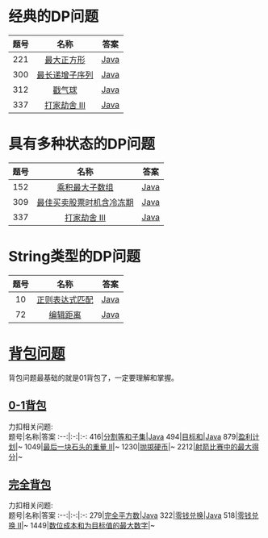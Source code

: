 # 经典的DP问题
题号|名称|答案
:--:|:-:|:-:
221|[最大正方形](https://leetcode-cn.com/problems/maximal-square/)|[Java](../Java/221.java)
300|[最长递增子序列](https://leetcode-cn.com/problems/longest-increasing-subsequence/)|[Java](../Java/300.java)
312|[戳气球](https://leetcode-cn.com/problems/burst-balloons/)|[Java](../Java/312.java)
337|[打家劫舍 III](https://leetcode-cn.com/problems/house-robber-iii/)|[Java](../Java/337.java)

# 具有多种状态的DP问题
题号|名称|答案
:--:|:-:|:-:
152|[乘积最大子数组](https://leetcode-cn.com/problems/maximum-product-subarray/)|[Java](../Java/152.java)
309|[最佳买卖股票时机含冷冻期](https://leetcode-cn.com/problems/best-time-to-buy-and-sell-stock-with-cooldown/)|[Java](../Java/309.java)
337|[打家劫舍 III](https://leetcode-cn.com/problems/house-robber-iii/)|[Java](../Java/337.java)

# String类型的DP问题
题号|名称|答案
:--:|:-:|:-:
10|[正则表达式匹配](https://leetcode-cn.com/problems/regular-expression-matching/)|[Java](../Java/10.java)
72|[编辑距离](https://leetcode-cn.com/problems/edit-distance/)|[Java](../Java/72.java)

# [背包问题](https://baike.baidu.com/item/%E8%83%8C%E5%8C%85%E9%97%AE%E9%A2%98/2416931)
背包问题最基础的就是01背包了，一定要理解和掌握。  
## [0-1背包](https://baike.baidu.com/item/01%E8%83%8C%E5%8C%85/4301245)
力扣相关问题:  
题号|名称|答案
:--:|:-:|:-:
416|[分割等和子集](https://leetcode-cn.com/problems/partition-equal-subset-sum/)|[Java](../Java/416.java)
494|[目标和](https://leetcode-cn.com/problems/target-sum/)|[Java](../Java/494.java)
879|[盈利计划](https://leetcode-cn.com/problems/profitable-schemes/)|~
1049|[最后一块石头的重量 II](https://leetcode-cn.com/problems/last-stone-weight-ii/)|~
1230|[抛掷硬币](https://leetcode-cn.com/problems/toss-strange-coins/)|~
2212|[射箭比赛中的最大得分](https://leetcode-cn.com/problems/maximum-points-in-an-archery-competition/solution/)|~

## [完全背包](https://baike.baidu.com/item/%E5%AE%8C%E5%85%A8%E8%83%8C%E5%8C%85/7066689)
力扣相关问题:  
题号|名称|答案
:--:|:-:|:-:
279|[完全平方数](https://leetcode-cn.com/problems/perfect-squares/)|[Java](../Java/279.java)
322|[零钱兑换](https://leetcode-cn.com/problems/coin-change/)|[Java](../Java/322.java)
518|[零钱兑换 II](https://leetcode-cn.com/problems/coin-change-2/)|~
1449|[数位成本和为目标值的最大数字](https://leetcode-cn.com/problems/form-largest-integer-with-digits-that-add-up-to-target/)|~